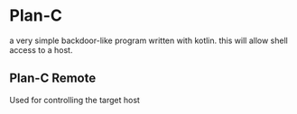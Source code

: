 # Plan-C
a very simple backdoor-like program written with kotlin.
this will allow shell access to a host.


## Plan-C Remote
Used for controlling the target host
